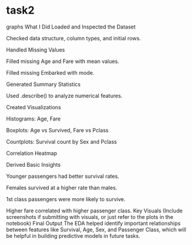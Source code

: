 # task2
graphs
 What I Did
Loaded and Inspected the Dataset

Checked data structure, column types, and initial rows.

Handled Missing Values

Filled missing Age and Fare with mean values.

Filled missing Embarked with mode.

Generated Summary Statistics

Used .describe() to analyze numerical features.

Created Visualizations

Histograms: Age, Fare

Boxplots: Age vs Survived, Fare vs Pclass

Countplots: Survival count by Sex and Pclass

Correlation Heatmap

Derived Basic Insights

Younger passengers had better survival rates.

Females survived at a higher rate than males.

1st class passengers were more likely to survive.

Higher fare correlated with higher passenger class.
 Key Visuals
(Include screenshots if submitting with visuals, or just refer to the plots in the notebook)
 Final Output
The EDA helped identify important relationships between features like Survival, Age, Sex, and Passenger Class, which will be helpful in building predictive models in future tasks.



